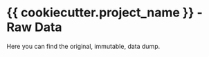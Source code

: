# {{ cookiecutter.project_name }} - Raw Data

Here you can find the original, immutable, data dump.
